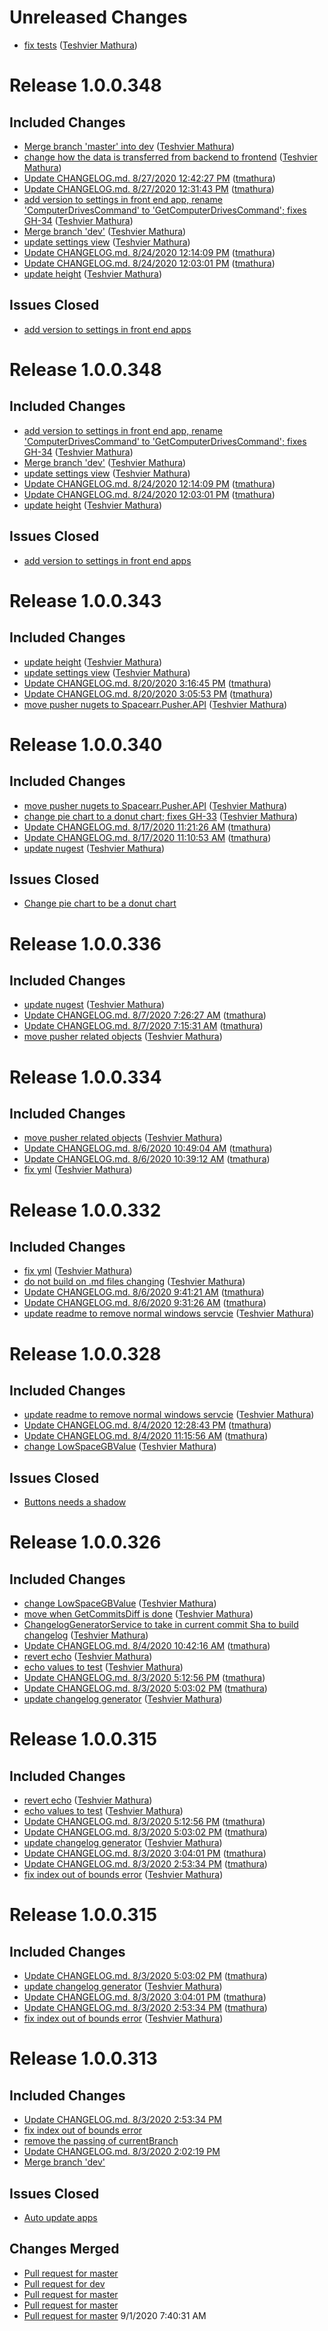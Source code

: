 # Unreleased Changes
 - [fix tests](https://github.com/tmathura/Spacearr/commit/53474220e978df4062e6d716f1dcd4d3b77a77b2) ([Teshvier Mathura](https://github.com/tmathura))

# Release 1.0.0.348

## Included Changes
 - [Merge branch 'master' into dev](https://github.com/tmathura/Spacearr/commit/50933e8f804070ea90d026681633819381ccad2c) ([Teshvier Mathura](https://github.com/tmathura))
 - [change how the data is transferred from backend to frontend](https://github.com/tmathura/Spacearr/commit/c7352b17cfb7d00eed5a3ba145bcfbf03a91cd6e) ([Teshvier Mathura](https://github.com/tmathura))
 - [Update CHANGELOG.md. 8/27/2020 12:42:27 PM](https://github.com/tmathura/Spacearr/commit/c2ee1e3a8f958ee19e536bad43818491e3154aab) ([tmathura](https://github.com/tmathura))
 - [Update CHANGELOG.md. 8/27/2020 12:31:43 PM](https://github.com/tmathura/Spacearr/commit/f026f3e0aed8e73192e611af27e8c548483303f5) ([tmathura](https://github.com/tmathura))
 - [add version to settings in front end app, rename 'ComputerDrivesCommand' to 'GetComputerDrivesCommand'; fixes GH-34](https://github.com/tmathura/Spacearr/commit/eced6a8d300ef9e80d9dd2dfe76d5c88cb722272) ([Teshvier Mathura](https://github.com/tmathura))
 - [Merge branch 'dev'](https://github.com/tmathura/Spacearr/commit/1ce9813e433bde5204b093cf0bc2ef63038cc60e) ([Teshvier Mathura](https://github.com/tmathura))
 - [update settings view](https://github.com/tmathura/Spacearr/commit/e5578c9450078e98c74097827f003f5f3485aecb) ([Teshvier Mathura](https://github.com/tmathura))
 - [Update CHANGELOG.md. 8/24/2020 12:14:09 PM](https://github.com/tmathura/Spacearr/commit/f757682a1ab00268903a3a0fa9fea1691ec6a268) ([tmathura](https://github.com/tmathura))
 - [Update CHANGELOG.md. 8/24/2020 12:03:01 PM](https://github.com/tmathura/Spacearr/commit/f74ce5d22e3223c25ae2b9213606f51fdde5c5a2) ([tmathura](https://github.com/tmathura))
 - [update height](https://github.com/tmathura/Spacearr/commit/e33011d41d7b9d0afc1a87eed8370b4cdd518f9a) ([Teshvier Mathura](https://github.com/tmathura))

## Issues Closed
 - [add version to settings in front end apps](https://github.com/tmathura/Spacearr/issues/34)


# Release 1.0.0.348

## Included Changes
 - [add version to settings in front end app, rename 'ComputerDrivesCommand' to 'GetComputerDrivesCommand'; fixes GH-34](https://github.com/tmathura/Spacearr/commit/eced6a8d300ef9e80d9dd2dfe76d5c88cb722272) ([Teshvier Mathura](https://github.com/tmathura))
 - [Merge branch 'dev'](https://github.com/tmathura/Spacearr/commit/1ce9813e433bde5204b093cf0bc2ef63038cc60e) ([Teshvier Mathura](https://github.com/tmathura))
 - [update settings view](https://github.com/tmathura/Spacearr/commit/e5578c9450078e98c74097827f003f5f3485aecb) ([Teshvier Mathura](https://github.com/tmathura))
 - [Update CHANGELOG.md. 8/24/2020 12:14:09 PM](https://github.com/tmathura/Spacearr/commit/f757682a1ab00268903a3a0fa9fea1691ec6a268) ([tmathura](https://github.com/tmathura))
 - [Update CHANGELOG.md. 8/24/2020 12:03:01 PM](https://github.com/tmathura/Spacearr/commit/f74ce5d22e3223c25ae2b9213606f51fdde5c5a2) ([tmathura](https://github.com/tmathura))
 - [update height](https://github.com/tmathura/Spacearr/commit/e33011d41d7b9d0afc1a87eed8370b4cdd518f9a) ([Teshvier Mathura](https://github.com/tmathura))

## Issues Closed
 - [add version to settings in front end apps](https://github.com/tmathura/Spacearr/issues/34)

# Release 1.0.0.343

## Included Changes
 - [update height](https://github.com/tmathura/Spacearr/commit/e33011d41d7b9d0afc1a87eed8370b4cdd518f9a) ([Teshvier Mathura](https://github.com/tmathura))
 - [update settings view](https://github.com/tmathura/Spacearr/commit/7cb13cb54a3fd7d723b5e09c10c7dd2f5d45bf49) ([Teshvier Mathura](https://github.com/tmathura))
 - [Update CHANGELOG.md. 8/20/2020 3:16:45 PM](https://github.com/tmathura/Spacearr/commit/9904f746ef915f52b12fd6ebc33f8c9b47eda9d7) ([tmathura](https://github.com/tmathura))
 - [Update CHANGELOG.md. 8/20/2020 3:05:53 PM](https://github.com/tmathura/Spacearr/commit/d2c8791880e5066e2ee356bdf3d7a90eb28a0cf7) ([tmathura](https://github.com/tmathura))
 - [move pusher nugets to Spacearr.Pusher.API](https://github.com/tmathura/Spacearr/commit/1322afc05b64f7f8661569f4877639a773cb1fee) ([Teshvier Mathura](https://github.com/tmathura))

# Release 1.0.0.340

## Included Changes
 - [move pusher nugets to Spacearr.Pusher.API](https://github.com/tmathura/Spacearr/commit/1322afc05b64f7f8661569f4877639a773cb1fee) ([Teshvier Mathura](https://github.com/tmathura))
 - [change pie chart to a donut chart; fixes GH-33](https://github.com/tmathura/Spacearr/commit/bd8f0d7d999f9951784afd895ca9e623e3da92aa) ([Teshvier Mathura](https://github.com/tmathura))
 - [Update CHANGELOG.md. 8/17/2020 11:21:26 AM](https://github.com/tmathura/Spacearr/commit/96f92e003e554d2df7b4d3aec82484f7a5b7a833) ([tmathura](https://github.com/tmathura))
 - [Update CHANGELOG.md. 8/17/2020 11:10:53 AM](https://github.com/tmathura/Spacearr/commit/4ff25a8833726ec92be2baad89b3f5cef1b6418f) ([tmathura](https://github.com/tmathura))
 - [update nugest](https://github.com/tmathura/Spacearr/commit/bd2753447dfa3c7c92c8f3b8e5b46fab5be9240a) ([Teshvier Mathura](https://github.com/tmathura))

## Issues Closed
 - [Change pie chart to be a donut chart](https://github.com/tmathura/Spacearr/issues/33)

# Release 1.0.0.336

## Included Changes
 - [update nugest](https://github.com/tmathura/Spacearr/commit/bd2753447dfa3c7c92c8f3b8e5b46fab5be9240a) ([Teshvier Mathura](https://github.com/tmathura))
 - [Update CHANGELOG.md. 8/7/2020 7:26:27 AM](https://github.com/tmathura/Spacearr/commit/0be609ab697fdfcf16b7a155dcb312db0364178e) ([tmathura](https://github.com/tmathura))
 - [Update CHANGELOG.md. 8/7/2020 7:15:31 AM](https://github.com/tmathura/Spacearr/commit/0029f11b62d1022b92264ee418d061fc532c2e92) ([tmathura](https://github.com/tmathura))
 - [move pusher related objects](https://github.com/tmathura/Spacearr/commit/7c2e3938f0f861d37602b64ce12af325c3215d88) ([Teshvier Mathura](https://github.com/tmathura))

# Release 1.0.0.334

## Included Changes
 - [move pusher related objects](https://github.com/tmathura/Spacearr/commit/7c2e3938f0f861d37602b64ce12af325c3215d88) ([Teshvier Mathura](https://github.com/tmathura))
 - [Update CHANGELOG.md. 8/6/2020 10:49:04 AM](https://github.com/tmathura/Spacearr/commit/c7294ad5870b7a0ca6ec7606a912b3ef9d6caadb) ([tmathura](https://github.com/tmathura))
 - [Update CHANGELOG.md. 8/6/2020 10:39:12 AM](https://github.com/tmathura/Spacearr/commit/4a638d0cb91d42a7ae5f349f3399e4958b5916c5) ([tmathura](https://github.com/tmathura))
 - [fix yml](https://github.com/tmathura/Spacearr/commit/292e4a4521929b93c74411519122e8ad35322592) ([Teshvier Mathura](https://github.com/tmathura))

# Release 1.0.0.332

## Included Changes
 - [fix yml](https://github.com/tmathura/Spacearr/commit/292e4a4521929b93c74411519122e8ad35322592) ([Teshvier Mathura](https://github.com/tmathura))
 - [do not build on .md files changing](https://github.com/tmathura/Spacearr/commit/e44ed21097642224435cabf9f3524811cbb483c6) ([Teshvier Mathura](https://github.com/tmathura))
 - [Update CHANGELOG.md. 8/6/2020 9:41:21 AM](https://github.com/tmathura/Spacearr/commit/58989ea1f89621e56378cd3b77e2e5e9161ec7a5) ([tmathura](https://github.com/tmathura))
 - [Update CHANGELOG.md. 8/6/2020 9:31:26 AM](https://github.com/tmathura/Spacearr/commit/fac9bf1002469de67b06831b3e0ed5c66ee5ee38) ([tmathura](https://github.com/tmathura))
 - [update readme to remove normal windows servcie](https://github.com/tmathura/Spacearr/commit/b4300762235358c0502fc7306c8304348cc3c21a) ([Teshvier Mathura](https://github.com/tmathura))

# Release 1.0.0.328

## Included Changes
 - [update readme to remove normal windows servcie](https://github.com/tmathura/Spacearr/commit/b4300762235358c0502fc7306c8304348cc3c21a) ([Teshvier Mathura](https://github.com/tmathura))
 - [Update CHANGELOG.md. 8/4/2020 12:28:43 PM](https://github.com/tmathura/Spacearr/commit/26f8f3ec404b667a68cb0e1076402344c2e59324) ([tmathura](https://github.com/tmathura))
 - [Update CHANGELOG.md. 8/4/2020 11:15:56 AM](https://github.com/tmathura/Spacearr/commit/735359d0c036053f269a79564ce2a4dd98a25902) ([tmathura](https://github.com/tmathura))
 - [change LowSpaceGBValue](https://github.com/tmathura/Spacearr/commit/9eb133e3b98ade9e1c7412287ccabde3d42402cb) ([Teshvier Mathura](https://github.com/tmathura))

## Issues Closed
 - [Buttons needs a shadow](https://github.com/tmathura/Spacearr/issues/32)

# Release 1.0.0.326

## Included Changes
 - [change LowSpaceGBValue](https://github.com/tmathura/Spacearr/commit/9eb133e3b98ade9e1c7412287ccabde3d42402cb) ([Teshvier Mathura](https://github.com/tmathura))
 - [move when GetCommitsDiff is done](https://github.com/tmathura/Spacearr/commit/9454d5c084a689aa134f1b819996db95c5b04535) ([Teshvier Mathura](https://github.com/tmathura))
 - [ChangelogGeneratorService to take in current commit Sha to build changelog](https://github.com/tmathura/Spacearr/commit/704f3eb10669e79c78f2578f9948cfbaa58a51c3) ([Teshvier Mathura](https://github.com/tmathura))
 - [Update CHANGELOG.md. 8/4/2020 10:42:16 AM](https://github.com/tmathura/Spacearr/commit/b01355bcd5daa707e3567ab2fc630240aaf8ddab) ([tmathura](https://github.com/tmathura))
 - [revert echo](https://github.com/tmathura/Spacearr/commit/0a86d747a21a7c5122575797b6f633739d28549d) ([Teshvier Mathura](https://github.com/tmathura))
 - [echo values to test](https://github.com/tmathura/Spacearr/commit/ff7aa194a134e1afbf7ab68d88cacf264301118b) ([Teshvier Mathura](https://github.com/tmathura))
 - [Update CHANGELOG.md. 8/3/2020 5:12:56 PM](https://github.com/tmathura/Spacearr/commit/767cf8be237217b2272ec91ef0aed7b8136a9a90) ([tmathura](https://github.com/tmathura))
 - [Update CHANGELOG.md. 8/3/2020 5:03:02 PM](https://github.com/tmathura/Spacearr/commit/bbfdad1e15b880a6cf71eece33c4daeb7ad8fef6) ([tmathura](https://github.com/tmathura))
 - [update changelog generator](https://github.com/tmathura/Spacearr/commit/9c64efd60e13dd36b6e2b82a118090621f6209a8) ([Teshvier Mathura](https://github.com/tmathura))

# Release 1.0.0.315

## Included Changes
 - [revert echo](https://github.com/tmathura/Spacearr/commit/0a86d747a21a7c5122575797b6f633739d28549d) ([Teshvier Mathura](https://github.com/tmathura))
 - [echo values to test](https://github.com/tmathura/Spacearr/commit/ff7aa194a134e1afbf7ab68d88cacf264301118b) ([Teshvier Mathura](https://github.com/tmathura))
 - [Update CHANGELOG.md. 8/3/2020 5:12:56 PM](https://github.com/tmathura/Spacearr/commit/767cf8be237217b2272ec91ef0aed7b8136a9a90) ([tmathura](https://github.com/tmathura))
 - [Update CHANGELOG.md. 8/3/2020 5:03:02 PM](https://github.com/tmathura/Spacearr/commit/bbfdad1e15b880a6cf71eece33c4daeb7ad8fef6) ([tmathura](https://github.com/tmathura))
 - [update changelog generator](https://github.com/tmathura/Spacearr/commit/9c64efd60e13dd36b6e2b82a118090621f6209a8) ([Teshvier Mathura](https://github.com/tmathura))
 - [Update CHANGELOG.md. 8/3/2020 3:04:01 PM](https://github.com/tmathura/Spacearr/commit/68d574b51df3a63f937ef4a67d0ba23cbb2a6890) ([tmathura](https://github.com/tmathura))
 - [Update CHANGELOG.md. 8/3/2020 2:53:34 PM](https://github.com/tmathura/Spacearr/commit/d0c924ee601393e33db10895bbe42fed7c43b51d) ([tmathura](https://github.com/tmathura))
 - [fix index out of bounds error](https://github.com/tmathura/Spacearr/commit/27b9b3c00ed4ee015797a1a1457e83167386e01c) ([Teshvier Mathura](https://github.com/tmathura))

# Release 1.0.0.315

## Included Changes
 - [Update CHANGELOG.md. 8/3/2020 5:03:02 PM](https://github.com/tmathura/Spacearr/commit/bbfdad1e15b880a6cf71eece33c4daeb7ad8fef6) ([tmathura](https://github.com/tmathura))
 - [update changelog generator](https://github.com/tmathura/Spacearr/commit/9c64efd60e13dd36b6e2b82a118090621f6209a8) ([Teshvier Mathura](https://github.com/tmathura))
 - [Update CHANGELOG.md. 8/3/2020 3:04:01 PM](https://github.com/tmathura/Spacearr/commit/68d574b51df3a63f937ef4a67d0ba23cbb2a6890) ([tmathura](https://github.com/tmathura))
 - [Update CHANGELOG.md. 8/3/2020 2:53:34 PM](https://github.com/tmathura/Spacearr/commit/d0c924ee601393e33db10895bbe42fed7c43b51d) ([tmathura](https://github.com/tmathura))
 - [fix index out of bounds error](https://github.com/tmathura/Spacearr/commit/27b9b3c00ed4ee015797a1a1457e83167386e01c) ([Teshvier Mathura](https://github.com/tmathura))

# Release 1.0.0.313

## Included Changes
 - [Update CHANGELOG.md. 8/3/2020 2:53:34 PM](https://api.github.com/repos/tmathura/Spacearr/git/commits/d0c924ee601393e33db10895bbe42fed7c43b51d)
 - [fix index out of bounds error](https://api.github.com/repos/tmathura/Spacearr/git/commits/27b9b3c00ed4ee015797a1a1457e83167386e01c)
 - [remove the passing of currentBranch](https://api.github.com/repos/tmathura/Spacearr/git/commits/f27e1ba62dde07b65423a7ba9e8b88f9d6707201)
 - [Update CHANGELOG.md. 8/3/2020 2:02:19 PM](https://api.github.com/repos/tmathura/Spacearr/git/commits/6b3b41bf913cb2a46a3af94c03ac0b2e7777cde7)
 - [Merge branch 'dev'](https://api.github.com/repos/tmathura/Spacearr/git/commits/01c8c7b2914af47e11294200af3826364de29994)

## Issues Closed
 - [Auto update apps](https://github.com/tmathura/Spacearr/issues/25)

## Changes Merged
 - [Pull request for master](https://github.com/tmathura/Spacearr/pull/31)
 - [Pull request for dev](https://github.com/tmathura/Spacearr/pull/30)
 - [Pull request for master](https://github.com/tmathura/Spacearr/pull/29)
 - [Pull request for master](https://github.com/tmathura/Spacearr/pull/28)
 - [Pull request for master](https://github.com/tmathura/Spacearr/pull/27)
9/1/2020 7:40:31 AM